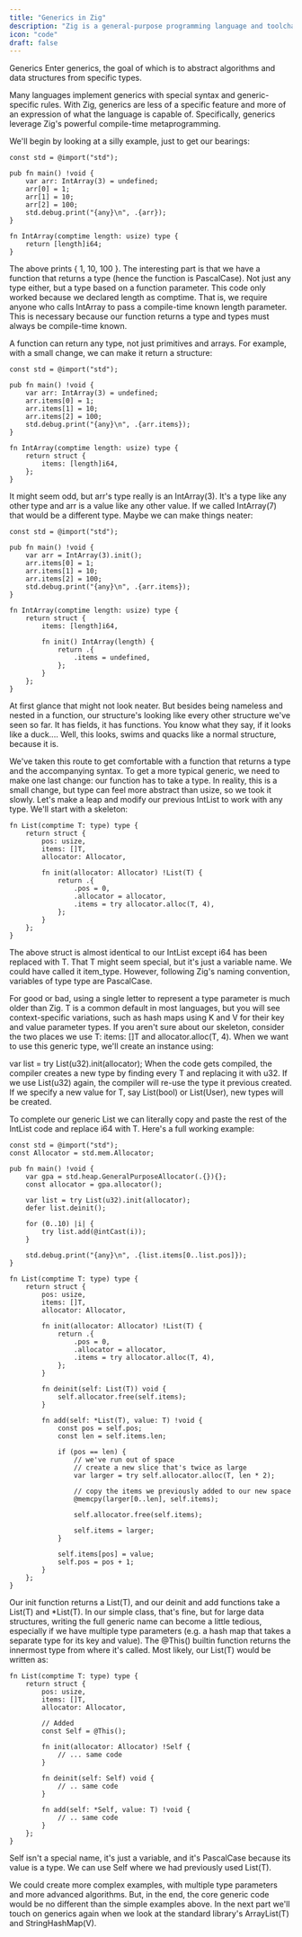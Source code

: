 ```yaml
---
title: "Generics in Zig"
description: "Zig is a general-purpose programming language and toolchain for maintaining robust, optimal, and reusable software."
icon: "code"
draft: false
---
```


Generics
Enter generics, the goal of which is to abstract algorithms and data structures from specific types.

Many languages implement generics with special syntax and generic-specific rules. With Zig, generics are less of a specific feature and more of an expression of what the language is capable of. Specifically, generics leverage Zig's powerful compile-time metaprogramming.

We'll begin by looking at a silly example, just to get our bearings:

```zig
const std = @import("std");

pub fn main() !void {
	var arr: IntArray(3) = undefined;
	arr[0] = 1;
	arr[1] = 10;
	arr[2] = 100;
	std.debug.print("{any}\n", .{arr});
}

fn IntArray(comptime length: usize) type {
	return [length]i64;
}
```

The above prints { 1, 10, 100 }. The interesting part is that we have a function that returns a type (hence the function is PascalCase). Not just any type either, but a type based on a function parameter. This code only worked because we declared length as comptime. That is, we require anyone who calls IntArray to pass a compile-time known length parameter. This is necessary because our function returns a type and types must always be compile-time known.

A function can return any type, not just primitives and arrays. For example, with a small change, we can make it return a structure:

```zig
const std = @import("std");

pub fn main() !void {
	var arr: IntArray(3) = undefined;
	arr.items[0] = 1;
	arr.items[1] = 10;
	arr.items[2] = 100;
	std.debug.print("{any}\n", .{arr.items});
}

fn IntArray(comptime length: usize) type {
	return struct {
		items: [length]i64,
	};
}
```

It might seem odd, but arr's type really is an IntArray(3). It's a type like any other type and arr is a value like any other value. If we called IntArray(7) that would be a different type. Maybe we can make things neater:

```zig
const std = @import("std");

pub fn main() !void {
	var arr = IntArray(3).init();
	arr.items[0] = 1;
	arr.items[1] = 10;
	arr.items[2] = 100;
	std.debug.print("{any}\n", .{arr.items});
}

fn IntArray(comptime length: usize) type {
	return struct {
		items: [length]i64,

		fn init() IntArray(length) {
			return .{
				.items = undefined,
			};
		}
	};
}
```

At first glance that might not look neater. But besides being nameless and nested in a function, our structure's looking like every other structure we've seen so far. It has fields, it has functions. You know what they say, if it looks like a duck.... Well, this looks, swims and quacks like a normal structure, because it is.

We've taken this route to get comfortable with a function that returns a type and the accompanying syntax. To get a more typical generic, we need to make one last change: our function has to take a type. In reality, this is a small change, but type can feel more abstract than usize, so we took it slowly. Let's make a leap and modify our previous IntList to work with any type. We'll start with a skeleton:

```zig
fn List(comptime T: type) type {
	return struct {
		pos: usize,
		items: []T,
		allocator: Allocator,

		fn init(allocator: Allocator) !List(T) {
			return .{
				.pos = 0,
				.allocator = allocator,
				.items = try allocator.alloc(T, 4),
			};
		}
	};
}
```

The above struct is almost identical to our IntList except i64 has been replaced with T. That T might seem special, but it's just a variable name. We could have called it item_type. However, following Zig's naming convention, variables of type type are PascalCase.

For good or bad, using a single letter to represent a type parameter is much older than Zig. T is a common default in most languages, but you will see context-specific variations, such as hash maps using K and V for their key and value parameter types.
If you aren't sure about our skeleton, consider the two places we use T: items: []T and allocator.alloc(T, 4). When we want to use this generic type, we'll create an instance using:

var list = try List(u32).init(allocator);
When the code gets compiled, the compiler creates a new type by finding every T and replacing it with u32. If we use List(u32) again, the compiler will re-use the type it previous created. If we specify a new value for T, say List(bool) or List(User), new types will be created.

To complete our generic List we can literally copy and paste the rest of the IntList code and replace i64 with T. Here's a full working example:

```zig
const std = @import("std");
const Allocator = std.mem.Allocator;

pub fn main() !void {
	var gpa = std.heap.GeneralPurposeAllocator(.{}){};
	const allocator = gpa.allocator();

	var list = try List(u32).init(allocator);
	defer list.deinit();

	for (0..10) |i| {
		try list.add(@intCast(i));
	}

	std.debug.print("{any}\n", .{list.items[0..list.pos]});
}

fn List(comptime T: type) type {
	return struct {
		pos: usize,
		items: []T,
		allocator: Allocator,

		fn init(allocator: Allocator) !List(T) {
			return .{
				.pos = 0,
				.allocator = allocator,
				.items = try allocator.alloc(T, 4),
			};
		}

		fn deinit(self: List(T)) void {
			self.allocator.free(self.items);
		}

		fn add(self: *List(T), value: T) !void {
			const pos = self.pos;
			const len = self.items.len;

			if (pos == len) {
				// we've run out of space
				// create a new slice that's twice as large
				var larger = try self.allocator.alloc(T, len * 2);

				// copy the items we previously added to our new space
				@memcpy(larger[0..len], self.items);

				self.allocator.free(self.items);

				self.items = larger;
			}

			self.items[pos] = value;
			self.pos = pos + 1;
		}
	};
}
```

Our init function returns a List(T), and our deinit and add functions take a List(T) and *List(T). In our simple class, that's fine, but for large data structures, writing the full generic name can become a little tedious, especially if we have multiple type parameters (e.g. a hash map that takes a separate type for its key and value). The @This() builtin function returns the innermost type from where it's called. Most likely, our List(T) would be written as:

```zig
fn List(comptime T: type) type {
	return struct {
		pos: usize,
		items: []T,
		allocator: Allocator,

		// Added
		const Self = @This();

		fn init(allocator: Allocator) !Self {
			// ... same code
		}

		fn deinit(self: Self) void {
			// .. same code
		}

		fn add(self: *Self, value: T) !void {
			// .. same code
		}
	};
}
```
Self isn't a special name, it's just a variable, and it's PascalCase because its value is a type. We can use Self where we had previously used List(T).

We could create more complex examples, with multiple type parameters and more advanced algorithms. But, in the end, the core generic code would be no different than the simple examples above. In the next part we'll touch on generics again when we look at the standard library's ArrayList(T) and StringHashMap(V).